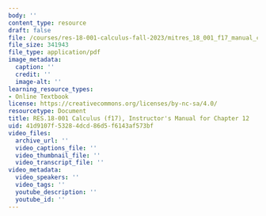 ```yaml
---
body: ''
content_type: resource
draft: false
file: /courses/res-18-001-calculus-fall-2023/mitres_18_001_f17_manual_ch12.pdf
file_size: 341943
file_type: application/pdf
image_metadata:
  caption: ''
  credit: ''
  image-alt: ''
learning_resource_types:
- Online Textbook
license: https://creativecommons.org/licenses/by-nc-sa/4.0/
resourcetype: Document
title: RES.18-001 Calculus (f17), Instructor's Manual for Chapter 12
uid: 41d9107f-5328-4dcd-86d5-f6143af573bf
video_files:
  archive_url: ''
  video_captions_file: ''
  video_thumbnail_file: ''
  video_transcript_file: ''
video_metadata:
  video_speakers: ''
  video_tags: ''
  youtube_description: ''
  youtube_id: ''
---
```

